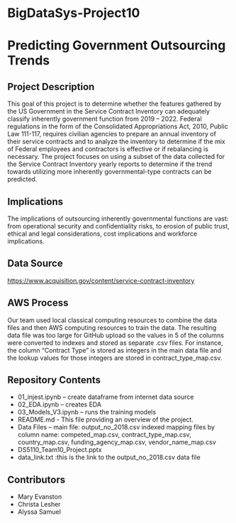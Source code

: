 # BigDataSys-Project10

# Predicting Government Outsourcing Trends

## Project Description
This goal of this project is to determine whether the features gathered by the US Government in the Service Contract Inventory can adequately classify inherently government function from 2019 – 2022. Federal regulations in the form of the Consolidated Appropriations Act, 2010, Public Law 111-117, requires civilian agencies to prepare an annual inventory of their service contracts and to analyze the inventory to determine if the mix of Federal employees and contractors is effective or if rebalancing is necessary. The project focuses on using a subset of the data collected for the Service Contract Inventory yearly reports to determine if the trend towards utilizing more inherently governmental-type contracts can be predicted. 

## Implications
The implications of outsourcing inherently governmental functions are vast: from operational security and confidentiality risks, to erosion of public trust, ethical and legal considerations, cost implications and workforce implications. 


## Data Source
https://www.acquisition.gov/content/service-contract-inventory


## AWS Process
Our team used local classical computing resources to combine the data files and then AWS computing resources to train the data. The resulting data file was too large for GitHub upload so the values in 5 of the columns were converted to indexes and stored as separate .csv files. For instance, the column “Contract Type” is stored as integers in the main data file and the lookup values for those integers are stored in contract_type_map.csv. 

## Repository Contents

- 01_injest.ipynb – create dataframe from internet data source
- 02_EDA.ipynb – creates EDA 
- 03_Models_V3.ipynb – runs the training models
- README.md - This file providing an overview of the project.
- Data Files – main file: output_no_2018.csv indexed mapping files by column name: competed_map.csv, contract_type_map.csv, country_map.csv, funding_agency_map.csv, vendor_name_map.csv
- DS5110_Team10_Project.pptx
- data_link.txt :this is the link to the output_no_2018.csv data file

## Contributors
- Mary Evanston
- Christa Lesher
- Alyssa Samuel

